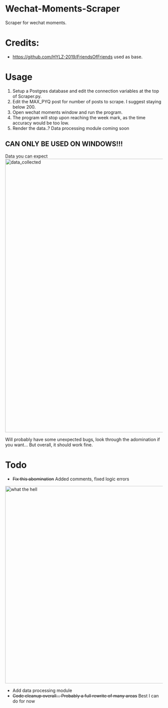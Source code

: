 # Wechat-Moments-Scraper
Scraper for wechat moments.

# Credits:
  - https://github.com/HYLZ-2019/FriendsOfFriends used as base.

# Usage
1. Setup a Postgres database and edit the connection variables at the top of Scraper.py.
2. Edit the MAX_PYQ post for number of posts to scrape. I suggest staying below 200.
3. Open wechat moments window and run the program.
4. The program will stop upon reaching the week mark, as the time accuracy would be too low.
5. Render the data..? Data processing module coming soon
## CAN ONLY BE USED ON WINDOWS!!! ##

Data you can expect
<img width="873" alt="data_collected" src="https://user-images.githubusercontent.com/60602265/213367076-12ef39b7-efff-4c26-8d53-6033ac9684bd.png">

Will probably have some unexpected bugs, look through the adomination if you want... But overall, it should work fine.

# Todo
- ~~Fix this abomination~~ Added comments, fixed logic errors

<img width="630" alt="what the hell" src="https://user-images.githubusercontent.com/60602265/213367001-739212ba-e0ae-4535-a8ec-b82d5e4c6e60.png">

- Add data processing module
- ~~Code cleanup overall... Probably a full rewrite of many areas~~ Best I can do for now
